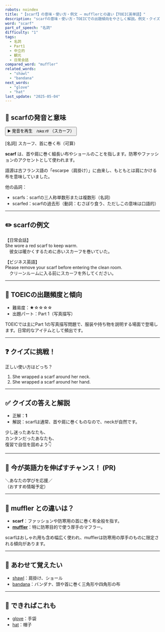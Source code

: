 ```yaml
---
robots: noindex
title: "【scarf】の意味・使い方・例文 ― mufflerとの違い【TOEIC英単語】"
description: "scarfの意味・使い方・TOEICでの出題傾向をやさしく解説。例文・クイズ付きでmufflerとの違いもわかりやすく学べます。"
word: "scarf"
part_of_speech: "名詞"
difficulty: "1"
tags:
  - 名詞
  - Part1
  - 中立的
  - 観光
  - 日常会話
compared_word: "muffler"
related_words:
  - "shawl"
  - "bandana"
next_words:
  - "glove"
  - "hat"
last_update: "2025-05-04"
---
```


## 🔰 scarfの発音と意味

<button class="play-audio" onclick="playTTS('scarf')">
  <span class="play-audio-main">
    ▶️ 発音を再生　/skɑːrf/
  </span>
  <span class="play-audio-sub">
    （スカーフ）
  </span>
</button>

[名詞] スカーフ、首に巻く布（可算）

**scarf** は、首や肩に巻く細長い布やショールのことを指します。防寒やファッションのアクセントとして使われます。

語源は古フランス語の「escarpe（肩掛け）」に由来し、もともとは肩にかける布を意味していました。

他の品詞：  
- scarfs：scarfの三人称単数形または複数形（名詞）
- scarfed：scarfの過去形（動詞：むさぼり食う、ただしこの意味は口語的）

---

## ✏️ scarfの例文

【日常会話】  
She wore a red scarf to keep warm.  
　彼女は暖かくするために赤いスカーフを巻いていた。

【ビジネス英語】  
Please remove your scarf before entering the clean room.  
　クリーンルームに入る前にスカーフを外してください。

---

## 🎯 TOEICの出題頻度と傾向

- 難易度：★☆☆☆☆
- 出題パート：Part 1（写真描写）

TOEICでは主にPart 1の写真描写問題で、服装や持ち物を説明する場面で登場します。日常的なアイテムとして頻出です。

---

## ❓ クイズに挑戦！

正しい使い方はどっち？

1. She wrapped a scarf around her neck.  
2. She wrapped a scarf around her hand.

---

## ✅ クイズの答えと解説

- 正解：**1**
- 解説：scarfは通常、首や肩に巻くものなので、neckが自然です。

少し迷ったあなたも、  
カンタンだったあなたも、  
復習で自信を固めよう👇️

---

## 🚀 今が英語力を伸ばすチャンス！ (PR)

<div class="info-center">
＼あなたの学びを応援／<br>  
（おすすめ情報予定）
</div>

---

## 🤔  muffler との違いは？

- **scarf**：ファッションや防寒用の首に巻く布全般を指す。
- **[muffler](/muffler)**：特に防寒目的で使う厚手のマフラー。

scarfはおしゃれ用も含め幅広く使われ、mufflerは防寒用の厚手のものに限定される傾向があります。

---

## 🧩 あわせて覚えたい

- [shawl](/shawl)：肩掛け、ショール
- [bandana](/bandana)：バンダナ、頭や首に巻く三角形や四角形の布

---

## 📖 できればこれも

- [glove](/glove)：手袋
- [hat](/hat)：帽子

<!-- cvid: aid11_bid37 -->
